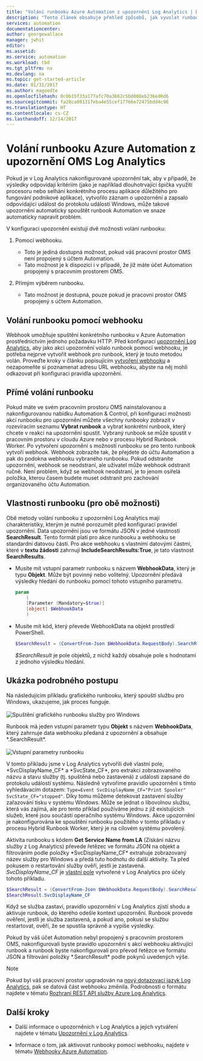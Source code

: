 ```yaml
---
title: "Volání runbooku Azure Automation z upozornění Log Analytics | Dokumentace Microsoftu"
description: "Tento článek obsahuje přehled způsobů, jak vyvolat runbook Automation z upozornění Microsoft OMS Log Analytics."
services: automation
documentationcenter: 
author: georgewallace
manager: jwhit
editor: 
ms.assetid: 
ms.service: automation
ms.workload: tbd
ms.tgt_pltfrm: na
ms.devlang: na
ms.topic: get-started-article
ms.date: 01/31/2017
ms.author: magoedte
ms.openlocfilehash: 0c0b15f33a177afc70a3662c5bd008eb236ed0d6
ms.sourcegitcommit: fa28ca091317eba4e55cef17766e72475bdd4c96
ms.translationtype: HT
ms.contentlocale: cs-CZ
ms.lasthandoff: 12/14/2017
---
```

# <a name="calling-an-azure-automation-runbook-from-an-oms-log-analytics-alert"></a>Volání runbooku Azure Automation z upozornění OMS Log Analytics

Pokud je v Log Analytics nakonfigurované upozornění tak, aby v případě, že výsledky odpovídají kritériím (jako je například dlouhotrvající špička využití procesoru nebo selhání konkrétního procesu aplikace důležitého pro fungování podnikové aplikace), vytvořilo záznam o upozornění a zapsalo odpovídající událost do protokolu událostí Windows, může takové upozornění automaticky spouštět runbook Automation ve snaze automaticky napravit problém.  

V konfiguraci upozornění existují dvě možnosti volání runbooku:

1. Pomocí webhooku.
   * Toto je jediná dostupná možnost, pokud váš pracovní prostor OMS není propojený s účtem Automation.
   * Tato možnost je k dispozici i v případě, že již máte účet Automation propojený s pracovním prostorem OMS.  

2. Přímým výběrem runbooku.
   * Tato možnost je dostupná, pouze pokud je pracovní prostor OMS propojený s účtem Automation.

## <a name="calling-a-runbook-using-a-webhook"></a>Volání runbooku pomocí webhooku

Webhook umožňuje spuštění konkrétního runbooku v Azure Automation prostřednictvím jednoho požadavku HTTP. Před konfigurací [upozornění Log Analytics](../log-analytics/log-analytics-alerts.md#alert-rules), aby jako akci upozornění volalo runbook pomocí webhooku, je potřeba nejprve vytvořit webhook pro runbook, který je touto metodou volán. Proveďte kroky v článku popisujícím [vytvoření webhooku](automation-webhooks.md#creating-a-webhook) a nezapomeňte si poznamenat adresu URL webhooku, abyste na něj mohli odkazovat při konfiguraci pravidla upozornění.   

## <a name="calling-a-runbook-directly"></a>Přímé volání runbooku

Pokud máte ve svém pracovním prostoru OMS nainstalovanou a nakonfigurovanou nabídku Automation & Control, při konfiguraci možnosti akcí runbooku pro upozornění můžete všechny runbooky zobrazit v rozevíracím seznamu **Vybrat runbook** a vybrat konkrétní runbook, který chcete v reakci na upozornění spustit. Vybraný runbook se může spustit v pracovním prostoru v cloudu Azure nebo v procesu Hybrid Runbook Worker. Po vytvoření upozornění s možností runbooku se pro tento runbook vytvoří webhook. Webhook zobrazíte tak, že přejdete do účtu Automation a pak do podokna webhooku vybraného runbooku. Pokud odstraníte upozornění, webhook se neodstraní, ale uživatel může webhook odstranit ručně. Není problém, když se webhook neodstraní, je to jenom osiřelá položka, kterou časem budete muset odstranit pro zachování organizovaného účtu Automation.  

## <a name="characteristics-of-a-runbook-for-both-options"></a>Vlastnosti runbooku (pro obě možnosti)

Obě metody volání runbooku z upozornění Log Analytics mají charakteristiky, kterým je nutné porozumět před konfigurací pravidel upozornění. Data upozornění jsou ve formátu JSON v jedné vlastnosti **SearchResult**. Tento formát platí pro akce runbooku a webhooku se standardní datovou částí. Pro akce webhooku s vlastními datovými částmi, které v **textu žádosti** zahrnují **IncludeSearchResults:True**, je tato vlastnost **SearchResults**.

* Musíte mít vstupní parametr runbooku s názvem **WebhookData**, který je typu **Objekt**. Může být povinný nebo volitelný. Upozornění předává výsledky hledání do runbooku pomocí tohoto vstupního parametru.

    ```powershell
    param  
        (  
        [Parameter (Mandatory=$true)]  
        [object] $WebhookData  
        )
    ```
*  Musíte mít kód, který převede WebhookData na objekt prostředí PowerShell.

    ```powershell
    $SearchResult = (ConvertFrom-Json $WebhookData.RequestBody).SearchResult.value
    ```

    *$SearchResult* je pole objektů, z nichž každý obsahuje pole s hodnotami z jednoho výsledku hledání.


## <a name="example-walkthrough"></a>Ukázka podrobného postupu

Na následujícím příkladu grafického runbooku, který spouští službu pro Windows, ukazujeme, jak proces funguje.<br><br> ![Spuštění grafického runbooku služby pro Windows](media/automation-invoke-runbook-from-omsla-alert/automation-runbook-restartservice.png)<br>

Runbook má jeden vstupní parametr typu **Objekt** s názvem **WebhookData**, který zahrnuje data webhooku předaná z upozornění a obsahuje \*.SearchResult\*.<br><br> ![Vstupní parametry runbooku](media/automation-invoke-runbook-from-omsla-alert/automation-runbook-restartservice-inputparameter.png)<br>

V tomto příkladu jsme v Log Analytics vytvořili dvě vlastní pole, \*SvcDisplayName\_CF\* a \*SvcState\_CF\*, pro extrakci zobrazovaného názvu a stavu služby (tj. spuštěná nebo zastavená) z události zapsané do protokolu událostí systému. Následně vytvoříme pravidlo upozornění s tímto vyhledávacím dotazem: `Type=Event SvcDisplayName_CF="Print Spooler" SvcState_CF="stopped"`. Díky tomu můžeme detekovat zastavení služby zařazování tisku v systému Windows. Může se jednat o libovolnou službu, která vás zajímá, ale pro tento příklad používáme jednu z již existujících služeb, které jsou součástí operačního systému Windows. Akce upozornění je nakonfigurována ke spouštění runbooku použitého v tomto příkladu v procesu Hybrid Runbook Worker, který je na cílovém systému povolený.   

Aktivita runbooku s kódem **Get Service Name from LA** (Získání názvu služby z Log Analytics) převede řetězec ve formátu JSON na objekt a filtrováním podle položky \*SvcDisplayName\_CF\* extrahuje zobrazovaný název služby pro Windows a předá tuto hodnotu do další aktivity. Ta před pokusem o restartování služby ověří, jestli je zastavená. *SvcDisplayName_CF* je [vlastní pole](../log-analytics/log-analytics-custom-fields.md) vytvořené v Log Analytics pro účely tohoto příkladu.

```powershell
$SearchResult = (ConvertFrom-Json $WebhookData.RequestBody).SearchResult.value
$SearchResult.SvcDisplayName_CF  
```

Když se služba zastaví, pravidlo upozornění v Log Analytics zjistí shodu a aktivuje runbook, do kterého odešle kontext upozornění. Runbook provede ověření, jestli je služba zastavená, a pokud ano, pokusí se službu restartovat, ověří, že se spustila správně a vypíše výsledky.     

Pokud by váš účet Automation nebyl propojený s pracovním prostorem OMS, nakonfigurovali byste pravidlo upozornění s akcí webhooku aktivující runbook a runbook byste nakonfigurovali pro převod řetězce ve formátu JSON a filtrování položky \*.SearchResult\* podle pokynů uvedených výše.    

>[!NOTE]
> Pokud byl váš pracovní prostor upgradován na [nový dotazovací jazyk Log Analytics](../log-analytics/log-analytics-log-search-upgrade.md), pak se datová část webhooku změnila.  Podrobnosti o formátu najdete v tématu [Rozhraní REST API služby Azure Log Analytics](https://aka.ms/loganalyticsapiresponse).

## <a name="next-steps"></a>Další kroky

* Další informace o upozorněních v Log Analytics a jejich vytváření najdete v tématu [Upozornění v Log Analytics](../log-analytics/log-analytics-alerts.md).

* Informace o tom, jak aktivovat runbooky pomocí webhooku, najdete v tématu [Webhooky Azure Automation](automation-webhooks.md).
